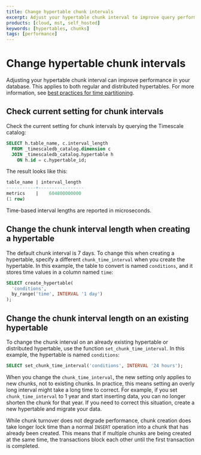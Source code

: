 ```yaml
---
title: Change hypertable chunk intervals
excerpt: Adjust your hypertable chunk interval to improve query performance
products: [cloud, mst, self_hosted]
keywords: [hypertables, chunks]
tags: [performance]
---
```


# Change hypertable chunk intervals

Adjusting your hypertable chunk interval can improve performance in your database.
This applies to both regular and distributed hypertables. For more information,
see [best practices for time partitioning][best-practices].

## Check current setting for chunk intervals

Check the current setting for chunk intervals by querying the Timescale
catalog:

```sql
SELECT h.table_name, c.interval_length
  FROM _timescaledb_catalog.dimension c
  JOIN _timescaledb_catalog.hypertable h
    ON h.id = c.hypertable_id;
```

The result looks like this:

```sql
table_name | interval_length
-----------+-----------------
metrics    |    604800000000
(1 row)
```

<Highlight type="note">
Time-based interval lengths are reported in microseconds.
</Highlight>

## Change the chunk interval length when creating a hypertable

The default chunk interval is 7 days. To change this when creating a hypertable,
specify a different `chunk_time_interval` when you create the hypertable. In
this example, the table to convert is named `conditions`, and it stores time
values in a column named `time`:

```sql
SELECT create_hypertable(
  'conditions',
  by_range('time', INTERVAL '1 day')
);
```

## Change the chunk interval length on an existing hypertable

To change the chunk interval on an already existing hypertable or distributed
hypertable, use the function `set_chunk_time_interval`. In this example, the
hypertable is named `conditions`:

```sql
SELECT set_chunk_time_interval('conditions', INTERVAL '24 hours');
```

When you change the `chunk_time_interval`, the new setting only applies to new
chunks, not to existing chunks. In practice, this means setting an overly long
interval might take a long time to correct. For example, if you set
`chunk_time_interval` to 1 year and start inserting data, you can no longer
shorten the chunk for that year. If you need to correct this situation, create a
new hypertable and migrate your data.

While chunk turnover does not degrade performance, chunk creation
does take longer lock time than a normal `INSERT` operation into a chunk that has
already been created. This means that if multiple chunks are being created at
the same time, the transactions block each other until the first transaction is
completed.

[best-practices]: /use-timescale/:currentVersion:/hypertables/about-hypertables#best-practices-for-time-partitioning
